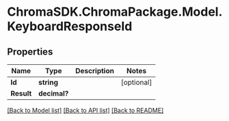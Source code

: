 # ChromaSDK.ChromaPackage.Model.KeyboardResponseId
## Properties

Name | Type | Description | Notes
------------ | ------------- | ------------- | -------------
**Id** | **string** |  | [optional] 
**Result** | **decimal?** |  | 

[[Back to Model list]](../README.md#documentation-for-models) [[Back to API list]](../README.md#documentation-for-api-endpoints) [[Back to README]](../README.md)

